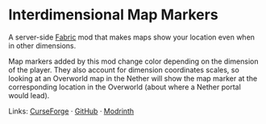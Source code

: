 # Interdimensional Map Markers

A server-side [Fabric](https://fabricmc.net/) mod that makes maps show your location even when in other dimensions.

Map markers added by this mod change color depending on the dimension of the player. They also account for dimension coordinates scales, so looking at an Overworld map in the Nether will show the map marker at the corresponding location in the Overworld (about where a Nether portal would lead).

Links: [CurseForge](https://www.curseforge.com/minecraft/mc-mods/interdimensional-map-markers) · [GitHub](https://github.com/A5b84/interdimensional-map-markers) · [Modrinth](https://modrinth.com/mod/interdimensional-map-markers)
